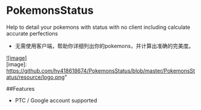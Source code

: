 # PokemonsStatus
Help to detail your pokemons with status with no client including calculate accurate perfections

* 无需使用客户端，帮助你详细列出你的pokemons，并计算出准确的完美度。

[![image]](http://bbs.ngacn.cc/read.php?tid=9632888)  
[image]: https://github.com/hy418618674/PokemonsStatus/blob/master/PokemonsStatus/resource/logo.png"  

##Features

* PTC / Google  account supported
